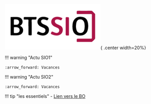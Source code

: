 ![logo BTS](./images/logo-bts-sio-300x143.png){ .center width=20%}

!!! warning "Actu SIO1"

    :arrow_forward: Vacances
    

!!! warning "Actu SIO2"

    :arrow_forward: Vacances

!!! tip "les essentiels"
    - [Lien vers le BO](https://www.reseaucerta.org/sites/default/files/sio/BTS_ServicesInformatiquesOrganisations2019.pdf)
